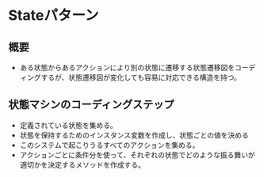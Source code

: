 # Stateパターン
## 概要
- ある状態からあるアクションにより別の状態に遷移する状態遷移図をコーディングするが、状態遷移図が変化しても容易に対応できる構造を持つ。
## 状態マシンのコーディングステップ
- 定義されている状態を集める。
- 状態を保持するためのインスタンス変数を作成し、状態ごとの値を決める
- このシステムで起こりうるすべてのアクションを集める。
- アクションごとに条件分を使って、それぞれの状態でどのような振る舞いが適切かを決定するメソッドを作成する。